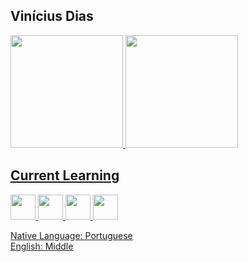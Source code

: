 <h2 align="left">Vinícius Dias </h2>

<div>
<a href="https://github.com/runnerdev1709">
<img loading="lazy" height="180em" src="https://github-readme-stats.vercel.app/api/top-langs/?username=runnerdev1709&layout=compact&langs_count=7&theme=dracula"/>
<img loading="lazy" height="180em" src="https://github-readme-stats.vercel.app/api?username=runnerdev1709&show_icons=true&theme=dracula&include_all_commits=true&count_private=true"/>
</div>

## Current Learning

<img loading="lazy" src="https://static-00.iconduck.com/assets.00/python-icon-2048x2037-lpg0vgkm.png" width="40" height="40"/> <img loading="lazy" src="https://cdn-icons-png.flaticon.com/512/732/732212.png" width="40" height="40"/> <img loading="lazy" src="https://cdn-icons-png.flaticon.com/512/732/732190.png" width="40" height="40"/> <img loading="lazy" src="https://static-00.iconduck.com/assets.00/javascript-js-icon-2048x2048-nyxvtvk0.png" width="40" height="40"/>

Native Language: Portuguese <br>
English: Middle
